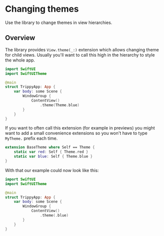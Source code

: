 # Changing themes

Use the library to change themes in view hierarchies.

## Overview

The library provides `View.theme(_:)` extension which allows changing theme for child views.
Usually you'll want to call this high in the hierarchy to style the whole app.

```swift
import SwiftUI
import SwiftUITheme

@main
struct TrippyApp: App {
    var body: some Scene {
        WindowGroup {
            ContentView()
                .theme(Theme.blue)
        }
    }
}
```

If you want to often call this extension (for example in previews) you might want to add a small convenience extensions so you won't have to type `MyTheme.` prefix each time.

```swift
extension BaseTheme where Self == Theme {
    static var red: Self { Theme.red }
    static var blue: Self { Theme.blue }
}
```

With that our example could now look like this:

```swift
import SwiftUI
import SwiftUITheme

@main
struct TrippyApp: App {
    var body: some Scene {
        WindowGroup {
            ContentView()
                .theme(.blue)
        }
    }
}
```

